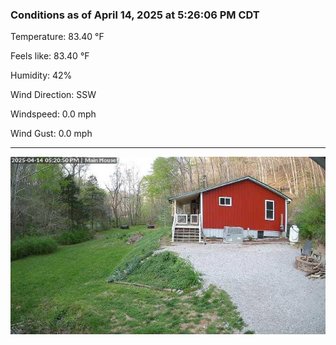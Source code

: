 ### Conditions as of April 14, 2025 at 5:26:06 PM CDT 

Temperature: 83.40 &deg;F

Feels like: 83.40 &deg;F

Humidity: 42%

Wind Direction: SSW

Windspeed: 0.0 mph

Wind Gust: 0.0 mph

---

<img src="./images/latest.jpeg"/>

